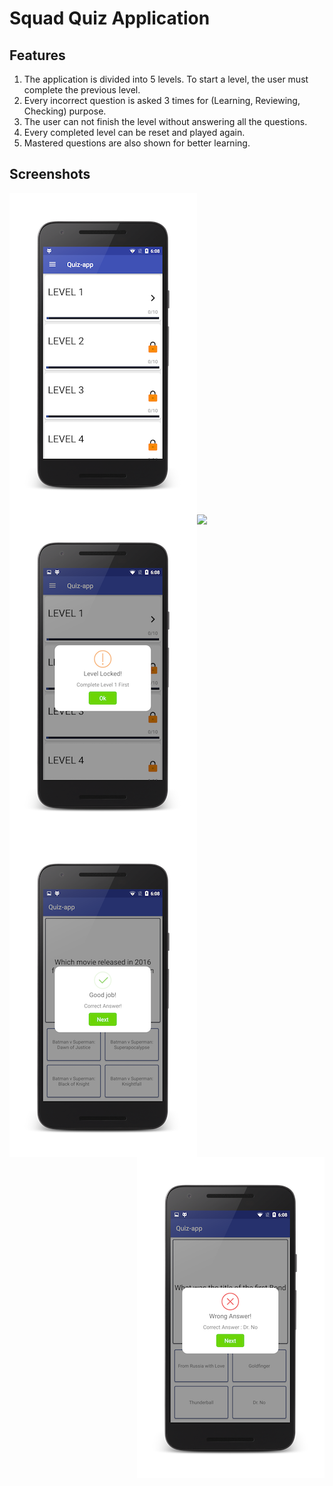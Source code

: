 # Squad Quiz Application

## Features
1. The application is divided into 5 levels. To start a level, the user must complete the previous level.
2. Every incorrect question is asked 3 times for (Learning, Reviewing, Checking) purpose.
3. The user can not finish the level without answering all the questions. 
4. Every completed level can be reset and played again.
5. Mastered questions are also shown for better learning.

## Screenshots

<img align="left" src="ss/main.png">
<br>
<img align="left" src="ss/locked.png">
<br>
<img align="left" src="ss/questions.png"> 

<img align="center" src="ss/correct.png">          
<img align="right" src="ss/wrong.png">      
<br>

